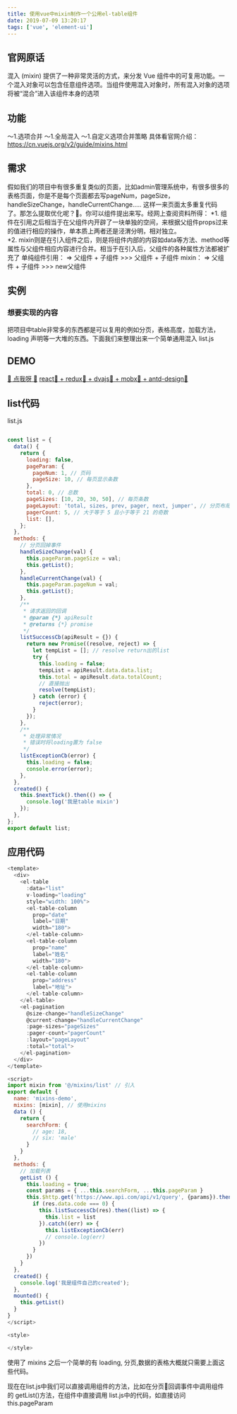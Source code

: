 ```yaml
---
title: 使用vue中mixin制作一个公用el-table组件
date: 2019-07-09 13:20:17
tags: ['vue', 'element-ui']
---
```

## 官网原话
混入 (mixin) 提供了一种非常灵活的方式，来分发 Vue 组件中的可复用功能。一个混入对象可以包含任意组件选项。当组件使用混入对象时，所有混入对象的选项将被“混合”进入该组件本身的选项
## 功能
～1.选项合并
～1.全局混入
～1.自定义选项合并策略
具体看官网介绍：https://cn.vuejs.org/v2/guide/mixins.html

## 需求
假如我们的项目中有很多重复类似的页面，比如admin管理系统中，有很多很多的表格页面，你是不是每个页面都去写pageNum，pageSize，handleSizeChange，handleCurrentChange.....
这样一来页面太多重复代码了。那怎么提取优化呢？🐳。你可以组件提出来写。经网上查阅资料所得：
*1. 组件在引用之后相当于在父组件内开辟了一块单独的空间，来根据父组件props过来的值进行相应的操作，单本质上两者还是泾渭分明，相对独立。<br />
*2. mixin则是在引入组件之后，则是将组件内部的内容如data等方法、method等属性与父组件相应内容进行合并。相当于在引入后，父组件的各种属性方法都被扩充了
  单纯组件引用：
    => 父组件 + 子组件 >>> 父组件 + 子组件
  mixin：
    => 父组件 + 子组件 >>> new父组件

## 实例
### 想要实现的内容
把项目中table非常多的东西都是可以复用的例如分页，表格高度，加载方法， loading 声明等一大堆的东西。下面我们来整理出来一个简单通用混入 list.js
## DEMO
[👻 点我呀 🐳](https://chengheai.github.io/daily-vue-demo/#/table)
[ react👅 + redux🌈 + dvajs🦞 + mobx👺 + antd-design🤡](https://chengheai.github.io/daily-react-demo/index.html#/)
## list代码
list.js
``` javascript

const list = {
  data() {
    return {
      loading: false,
      pageParam: {
        pageNum: 1, // 页码
        pageSize: 10, // 每页显示条数
      },
      total: 0, // 总数
      pageSizes: [10, 20, 30, 50], // 每页条数
      pageLayout: 'total, sizes, prev, pager, next, jumper', // 分页布局
      pagerCount: 5, // 大于等于 5 且小于等于 21 的奇数
      list: [],
    };
  },
  methods: {
    // 分页回掉事件
    handleSizeChange(val) {
      this.pageParam.pageSize = val;
      this.getList();
    },
    handleCurrentChange(val) {
      this.pageParam.pageNum = val;
      this.getList();
    },
    /**
     * 请求返回的回调
     * @param {*} apiResult
     * @returns {*} promise
     */
    listSuccessCb(apiResult = {}) {
      return new Promise((resolve, reject) => {
        let tempList = []; // resolve return出的list
        try {
          this.loading = false;
          tempList = apiResult.data.data.list;
          this.total = apiResult.data.totalCount;
          // 直接抛出
          resolve(tempList);
        } catch (error) {
          reject(error);
        }
      });
    },
    /**
     * 处理异常情况
     * 错误时将loading置为 false
     */
    listExceptionCb(error) {
      this.loading = false;
      console.error(error);
    },
  },
  created() {
    this.$nextTick().then(() => {
      console.log('我是table mixin')
    });
  },
};
export default list;

```
## 应用代码
``` javascript
<template>
  <div>
    <el-table
      :data="list"
      v-loading="loading"
      style="width: 100%">
      <el-table-column
        prop="date"
        label="日期"
        width="180">
      </el-table-column>
      <el-table-column
        prop="name"
        label="姓名"
        width="180">
      </el-table-column>
      <el-table-column
        prop="address"
        label="地址">
      </el-table-column>
    </el-table>
    <el-pagination
      @size-change="handleSizeChange"
      @current-change="handleCurrentChange"
      :page-sizes="pageSizes"
      :pager-count="pagerCount"
      :layout="pageLayout"
      :total="total">
    </el-pagination>
  </div>
</template>

<script>
import mixin from '@/mixins/list' // 引入
export default {
  name: 'mixins-demo',
  mixins: [mixin], // 使用mixins
  data () {
    return {
      searchForm: {
        // age: 18,
        // six: 'male'
      }
    }
  },
  methods: {
    // 加载列表
    getList () {
      this.loading = true;
      const params = { ...this.searchForm, ...this.pageParam }
      this.$http.get('https://www.api.com/api/v1/query', {params}).then(res => {
        if (res.data.code === 0) {
          this.listSuccessCb(res).then((list) => {
            this.list = list
          }).catch((err) => {
            this.listExceptionCb(err)
            // console.log(err)
          })
        }
      })
    }
  },
  created() {
    console.log('我是组件自己的created');
  },
  mounted() {
    this.getList()
  }
}
</script>

<style>

</style>

```
使用了 mixins 之后一个简单的有 loading, 分页,数据的表格大概就只需要上面这些代码。

现在在list.js中我们可以直接调用组件的方法，比如在分页回调事件中调用组件的 getList()方法，在组件中直接调用 list.js中的代码，如直接访问 this.pageParam


